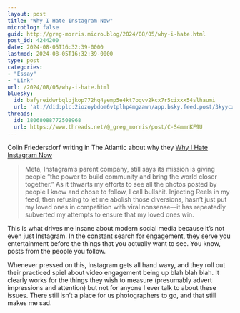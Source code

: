 ```yaml
---
layout: post
title: "Why I Hate Instagram Now"
microblog: false
guid: http://greg-morris.micro.blog/2024/08/05/why-i-hate.html
post_id: 4244200
date: 2024-08-05T16:32:39-0000
lastmod: 2024-08-05T16:32:39-0000
type: post
categories:
- "Essay"
- "Link"
url: /2024/08/05/why-i-hate.html
bluesky:
  id: bafyreidwrbqlpjkop772hq4yemp5e4kt7oqvv2kcx7r5cixxx54slhaumi
  url: 'at://did:plc:2iozoybdoe6vtplhp4mgzawn/app.bsky.feed.post/3kyycx5rhy42t'
threads:
  id: 18068088772508968
  url: https://www.threads.net/@_greg_morris/post/C-S4mmnKF9U
---
```

Colin Friedersdorf writing in The Atlantic about why they [Why I Hate Instagram Now](https://www.theatlantic.com/ideas/archive/2024/08/instagram-friends-photos-videos/679341/)

> Meta, Instagram’s parent company, still says its mission is giving people “the power to build community and bring the world closer together.” As it thwarts my efforts to see all the photos posted by people I know and chose to follow, I call bullshit. Injecting Reels in my feed, then refusing to let me abolish those diversions, hasn’t just put my loved ones in competition with viral nonsense––it has repeatedly subverted my attempts to ensure that my loved ones win.

This is what drives me insane about modern social media because it’s not even just Instagram. In the constant search for engagement, they serve you entertainment before the things that you actually want to see. You know, posts from the people you follow.

Whenever pressed on this, Instagram gets all hand wavy, and they roll out their practiced spiel about video engagement being up blah blah blah. It clearly works for the things they wish to measure (presumably advert impressions and attention) but not for anyone I ever talk to about these issues. There still isn’t a place for us photographers to go, and that still makes me sad. 

